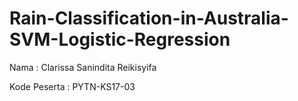# Rain-Classification-in-Australia-SVM-Logistic-Regression
Nama         : Clarissa Sanindita Reikisyifa

Kode Peserta : PYTN-KS17-03
